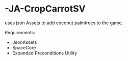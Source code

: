 # -JA-CropCarrotSV
uses json Assets to add coconut palmtrees to the game.

Requirements:
- JsonAssets
- SpaceCore
- Expanded Preconditions Utility
